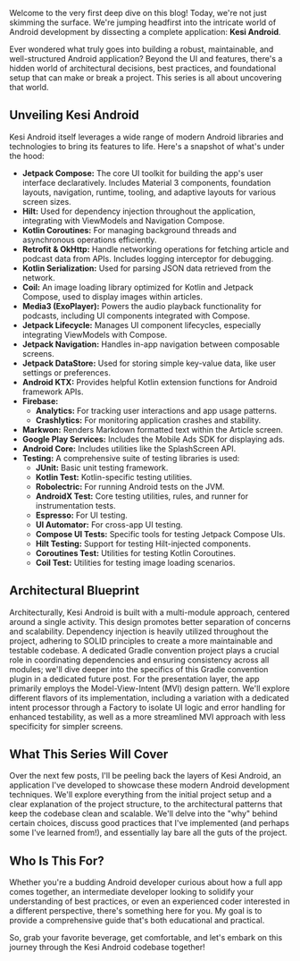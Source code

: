 Welcome to the very first deep dive on this blog! Today, we're not just skimming the surface. We're jumping headfirst into the intricate world of Android development by dissecting a complete application: **Kesi Android**.

Ever wondered what truly goes into building a robust, maintainable, and well-structured Android application? Beyond the UI and features, there's a hidden world of architectural decisions, best practices, and foundational setup that can make or break a project. This series is all about uncovering that world.

## Unveiling Kesi Android

Kesi Android itself leverages a wide range of modern Android libraries and technologies to bring its features to life. Here's a snapshot of what's under the hood:

- **Jetpack Compose:** The core UI toolkit for building the app's user interface declaratively. Includes Material 3 components, foundation layouts, navigation, runtime, tooling, and adaptive layouts for various screen sizes.
- **Hilt:** Used for dependency injection throughout the application, integrating with ViewModels and Navigation Compose.
- **Kotlin Coroutines:** For managing background threads and asynchronous operations efficiently.
- **Retrofit & OkHttp:** Handle networking operations for fetching article and podcast data from APIs. Includes logging interceptor for debugging.
- **Kotlin Serialization:** Used for parsing JSON data retrieved from the network.
- **Coil:** An image loading library optimized for Kotlin and Jetpack Compose, used to display images within articles.
- **Media3 (ExoPlayer):** Powers the audio playback functionality for podcasts, including UI components integrated with Compose.
- **Jetpack Lifecycle:** Manages UI component lifecycles, especially integrating ViewModels with Compose.
- **Jetpack Navigation:** Handles in-app navigation between composable screens.
- **Jetpack DataStore:** Used for storing simple key-value data, like user settings or preferences.
- **Android KTX:** Provides helpful Kotlin extension functions for Android framework APIs.
- **Firebase:**
  - **Analytics:** For tracking user interactions and app usage patterns.
  - **Crashlytics:** For monitoring application crashes and stability.
- **Markwon:** Renders Markdown formatted text within the Article screen.
- **Google Play Services:** Includes the Mobile Ads SDK for displaying ads.
- **Android Core:** Includes utilities like the SplashScreen API.
- **Testing:** A comprehensive suite of testing libraries is used:
  - **JUnit:** Basic unit testing framework.
  - **Kotlin Test:** Kotlin-specific testing utilities.
  - **Robolectric:** For running Android tests on the JVM.
  - **AndroidX Test:** Core testing utilities, rules, and runner for instrumentation tests.
  - **Espresso:** For UI testing.
  - **UI Automator:** For cross-app UI testing.
  - **Compose UI Tests:** Specific tools for testing Jetpack Compose UIs.
  - **Hilt Testing:** Support for testing Hilt-injected components.
  - **Coroutines Test:** Utilities for testing Kotlin Coroutines.
  - **Coil Test:** Utilities for testing image loading scenarios.

## Architectural Blueprint

Architecturally, Kesi Android is built with a multi-module approach, centered around a single activity. This design promotes better separation of concerns and scalability. Dependency injection is heavily utilized throughout the project, adhering to SOLID principles to create a more maintainable and testable codebase. A dedicated Gradle convention project plays a crucial role in coordinating dependencies and ensuring consistency across all modules; we'll dive deeper into the specifics of this Gradle convention plugin in a dedicated future post. For the presentation layer, the app primarily employs the Model-View-Intent (MVI) design pattern. We'll explore different flavors of its implementation, including a variation with a dedicated intent processor through a Factory to isolate UI logic and error handling for enhanced testability, as well as a more streamlined MVI approach with less specificity for simpler screens.

## What This Series Will Cover

Over the next few posts, I'll be peeling back the layers of Kesi Android, an application I've developed to showcase these modern Android development techniques. We'll explore everything from the initial project setup and a clear explanation of the project structure, to the architectural patterns that keep the codebase clean and scalable. We'll delve into the "why" behind certain choices, discuss good practices that I've implemented (and perhaps some I've learned from!), and essentially lay bare all the guts of the project.

## Who Is This For?

Whether you're a budding Android developer curious about how a full app comes together, an intermediate developer looking to solidify your understanding of best practices, or even an experienced coder interested in a different perspective, there's something here for you. My goal is to provide a comprehensive guide that's both educational and practical.

So, grab your favorite beverage, get comfortable, and let's embark on this journey through the Kesi Android codebase together!
